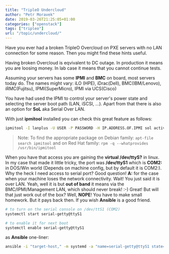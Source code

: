 ```yaml
---
title: "TripleO Undercloud"
author: "Petr Moravek"
date: 2019-03-26T21:25:05+01:00
categories: ["openstack"]
tags: ["tripleo"]
url: "/topic/undercloud/"
---
```


Have you ever had a broken TripleO Overcloud on PXE servers with no LAN connection for some reason. Then you might find these hints useful.

<!--more-->

Having broken Overcloud is eqvivalent to DC outage. In production it means you are loosing money. In lab case it means that you cannot continue tests.

Assuming your servers has some __IPMI__ and __BMC__ on board, most servers today do. The names might vary: iLO (HPE), iDrac(Dell), BMC(IBM/Lenovo), iRMC(Fujitsu), IPMI(SuperMicro), IPMI via UCS(Cisco)

You have had used the IPMI to control your server's power state and selecting the server boot path (LAN, iSCSI, ...). Apart from that there is also an option for __SoL__ aka Serial Over LAN.

With just __ipmitool__ installed you can check this great feature as follows:

```bash
ipmitool -I lanplus -U USER -P PASSWORD -H IP.ADDRESS.OF.IPMI sol activate
```

> Note: To find the appropriate package on Debian family: ```apt-file search ipmitool``` and on Red Hat family: ```rpm -q --whatprovides /usr/bin/ipmitool```

When you have that access you are gaining the __virtual /dev/ttyS?__ in linux. In my case that made it little tricky, the port was __/dev/ttyS1__ which is __COM2:__ in DOS/Win world (Depends on machine config, but by default it is COM2:). Why the heck I need access to serial port? Good question! __A:__ for the case when your machine loses the network connectivity. Wait! You just said it is over LAN. Yeah, well it is but __out of band__ it means via the BMC/IPMI/Management LAN, which should never break! :-) Great! But will that just work out of the box? Well, __NOPE__! You have to make small homework. But it pays back then. If you wish __Ansible__ is a good friend.

```bash
# to turn on the serial console on /dev/ttS1 (COM2)
systemctl start serial-getty@ttyS1

# to enable it for next boot
systemctl enable serial-getty@ttyS1
```

as __Ansible__ one-liner:

```bash
ansible -i "target-host," -m systemd -a "name=serial-getty@ttyS1 state=started enabled=yes"
```
